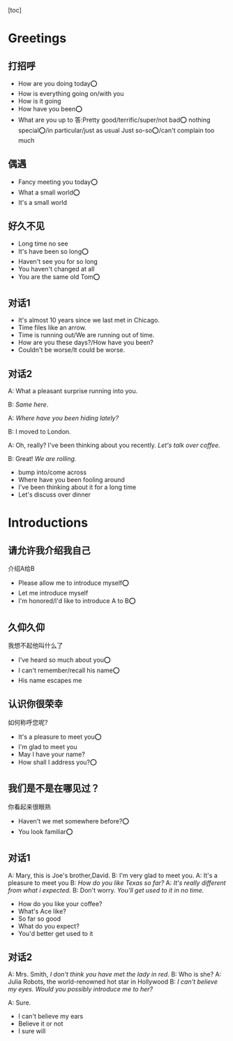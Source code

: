 [toc]

# Greetings

## 打招呼

- How are you doing today⭕️
- How is everything going on/with you
- How is it going
- How have you been⭕️
- What are you up to
  答:Pretty good/terrific/super/not bad⭕️
  nothing special⭕️/in particular/just as usual
  Just so-so⭕️/can't complain too much

## 偶遇

- Fancy meeting you today⭕️
- What a small world⭕️
- It's a small world

## 好久不见

- Long time no see
- It's have been so long⭕️
- Haven't see you for so long
- You haven't changed at all
- You are the same old Tom⭕️

## 对话1
* It's almost 10 years since we last met in Chicago.
* Time files like an arrow.
* Time is running out/We are running out of time.
* How are you these days?/How have you been?
* Couldn't be  worse/It could be worse.

## 对话2

A: What a pleasant surprise running into you.

B: *Same here*.

A: *Where have you been hiding lately?*

B: I moved to London.

A: Oh, really? I've been thinking about you recently. *Let's talk over coffee.*

B: Great! *We are rolling.*

* bump into/come across
* Where have you been fooling around
* I've been thinking about it for a long time
* Let's discuss over dinner

# Introductions

## 请允许我介绍我自己
介绍A给B

- Please allow me to introduce myself⭕️
- Let me introduce myself
- I'm honored/l'd like to introduce A to B⭕️

## 久仰久仰

我想不起他叫什么了

- I've heard so much about you⭕️
- I can't remember/recall his name⭕️
- His name escapes me

## 认识你很荣幸

如何称呼您呢?

- It's a pleasure to meet you⭕️
- I'm glad to meet you
- May I have your name?
- How shall I address you?⭕️

## 我们是不是在哪见过？

你看起来很眼熟

- Haven't we met somewhere before?⭕️
- You look familiar⭕️

## 对话1

A: Mary, this is Joe's brother,David.
B: I'm very glad to meet you.
A: It's a pleasure to meet you
B: *How do you like Texas so far?*
A: *It's really different from what i expected.*
B: Don't worry. *You'll get used to it in no time.*

- How do you like your coffee?
- What's Ace like?
- So far so good
- What do you expect?
- You'd better get used to it

## 对话2

A: Mrs. Smith, *I don't think you have met the lady in red*.
B: Who is she?
A: Julia Robots, the world-renowned hot star in Hollywood
B: *I can't believe my eyes. Would you possibly introduce me to her?*

A: Sure.

- I can't believe my ears
- Believe it or not
- I sure will

